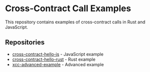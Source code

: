# Cross-Contract Call Examples

This repository contains examples of cross-contract calls in Rust and JavaScript.

## Repositories

- [cross-contract-hello-js](cross-contract-hello-js) - JavaScript example
- [cross-contract-hello-rust](cross-contract-hello-rust) - Rust example
- [xcc-advanced-example](xcc-advanced-example) - Advanced example
